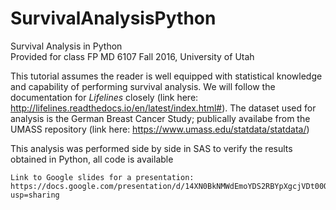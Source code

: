 # SurvivalAnalysisPython
Survival Analysis in Python  
Provided for class FP MD 6107 Fall 2016, University of Utah

This tutorial assumes the reader is well equipped with statistical knowledge and capability of performing survival analysis. We will follow the documentation for *Lifelines* closely (link here: http://lifelines.readthedocs.io/en/latest/index.html#). The dataset used for analysis is the German Breast Cancer Study; publically availabe from the UMASS repository (link here: https://www.umass.edu/statdata/statdata/)  
  
  This analysis was performed side by side in SAS to verify the results obtained in Python, all code is available  
    
    Link to Google slides for a presentation: https://docs.google.com/presentation/d/14XN0BkNMWdEmoYDS2RBYpXgcjVDt00QCVqwg_lGNxJw/edit?usp=sharing 
